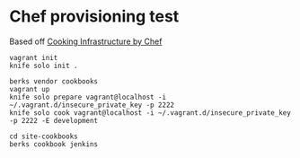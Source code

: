 # Chef provisioning test

Based off [Cooking Infrastructure by Chef](http://chef.leopard.in.ua/html)

```
vagrant init
knife solo init .
```

```
berks vendor cookbooks
vagrant up
knife solo prepare vagrant@localhost -i ~/.vagrant.d/insecure_private_key -p 2222
knife solo cook vagrant@localhost -i ~/.vagrant.d/insecure_private_key -p 2222 -E development
```

```
cd site-cookbooks
berks cookbook jenkins
```
